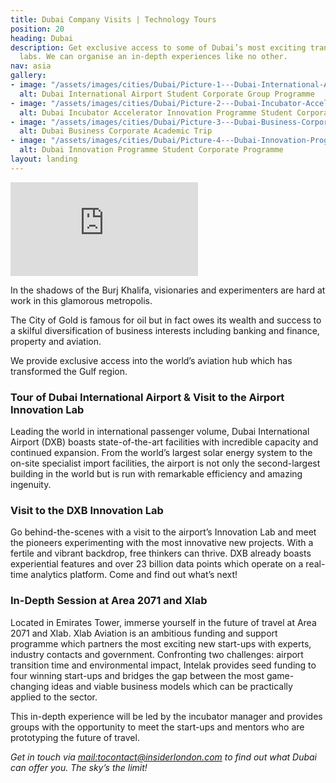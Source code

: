 ```yaml
---
title: Dubai Company Visits | Technology Tours
position: 20
heading: Dubai
description: Get exclusive access to some of Dubai’s most exciting transport and innovation
  labs. We can organise an in-depth experiences like no other.
nav: asia
gallery:
- image: "/assets/images/cities/Dubai/Picture-1---Dubai-International-Airport-Student-Corporate-Group-Programme.jpg"
  alt: Dubai International Airport Student Corporate Group Programme
- image: "/assets/images/cities/Dubai/Picture-2---Dubai-Incubator-Accelerator-Innovation-Programme-Student-Corporate.jpg"
  alt: Dubai Incubator Accelerator Innovation Programme Student Corporate
- image: "/assets/images/cities/Dubai/Picture-3---Dubai-Business-Corporate-Academic-Trip.jpg"
  alt: Dubai Business Corporate Academic Trip
- image: "/assets/images/cities/Dubai/Picture-4---Dubai-Innovation-Programme-Student-Corporate-Programme.jpg"
  alt: Dubai Innovation Programme Student Corporate Programme
layout: landing
---
```


<div class="o-ratio o-ratio--16:9 u-margin-bottom">
<iframe src="https://player.vimeo.com/video/395423781" frameborder="0" allow="autoplay; fullscreen" allowfullscreen></iframe>
</div>

In the shadows of the Burj Khalifa, visionaries and experimenters are hard at work in this glamorous metropolis.

The City of Gold is famous for oil but in fact owes its wealth and success to a skilful diversification of business interests including banking and finance, property and aviation.

We provide exclusive access into the world’s aviation hub which has transformed the Gulf region.

### Tour of Dubai International Airport & Visit to the Airport Innovation Lab

Leading the world in international passenger volume, Dubai International Airport (DXB) boasts state-of-the-art facilities with incredible capacity and continued expansion. From the world’s largest solar energy system to the on-site specialist import facilities, the airport is not only the second-largest building in the world but is run with remarkable efficiency and amazing ingenuity.

### Visit to the DXB Innovation Lab

Go behind-the-scenes with a visit to the airport’s Innovation Lab and meet the pioneers experimenting with the most innovative new projects. With a fertile and vibrant backdrop, free thinkers can thrive. DXB already boasts experiential features and over 23 billion data points which operate on a real-time analytics platform. Come and find out what’s next!

### In-Depth Session at Area 2071 and Xlab

Located in Emirates Tower, immerse yourself in the future of travel at Area 2071 and Xlab. Xlab Aviation is an ambitious funding and support programme which partners the most exciting new start-ups with experts, industry contacts and government. Confronting two challenges: airport transition time and environmental impact, Intelak provides seed funding to four winning start-ups and bridges the gap between the most game-changing ideas and viable business models which can be practically applied to the sector.

This in-depth experience will be led by the incubator manager and provides groups with the opportunity to meet the start-ups and mentors who are prototyping the future of travel.

*Get in touch via [mail:tocontact@insiderlondon.com](mailto:contact@insiderlondon.com) to find out what Dubai can offer you. The sky’s the limit!*